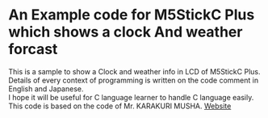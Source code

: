# An Example code for M5StickC Plus which shows a clock And weather forcast

This is a sample to show a Clock and weather info in LCD of M5StickC Plus.  
Details of every context of programming is written on the code comment in English and Japanese.  
I hope it will be useful for C language learner to handle C language easily.  
This code is based on the code of Mr. KARAKURI MUSHA. [Website](https://karakuri-musha.com/inside-technology/arduino-m5stickc-plus-04-clock-on-display/)
